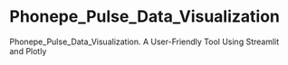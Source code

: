 # Phonepe_Pulse_Data_Visualization
Phonepe_Pulse_Data_Visualization.  A User-Friendly Tool Using Streamlit and Plotly
